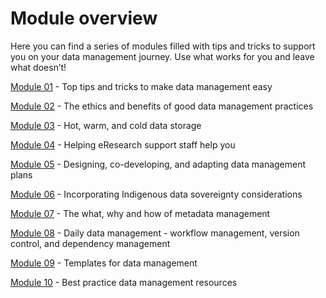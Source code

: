 # Module overview

Here you can find a series of modules filled with tips and tricks to support you on your data management journey. Use what works for you and leave what doesn’t!

[Module 01](https://genomicsaotearoa.github.io/data-management-resources/modules/module01/) - Top tips and tricks to make data management easy

[Module 02](https://genomicsaotearoa.github.io/data-management-resources/modules/module02/) - The ethics and benefits of good data management practices

[Module 03](https://genomicsaotearoa.github.io/data-management-resources/modules/module03/) - Hot, warm, and cold data storage

[Module 04](https://genomicsaotearoa.github.io/data-management-resources/modules/module04/) - Helping eResearch support staff help you

[Module 05](https://genomicsaotearoa.github.io/data-management-resources/modules/module05/) - Designing, co-developing, and adapting data management plans

[Module 06](https://genomicsaotearoa.github.io/data-management-resources/modules/module06/) - Incorporating Indigenous data sovereignty considerations

[Module 07](https://genomicsaotearoa.github.io/data-management-resources/modules/module07/) - The what, why and how of metadata management

[Module 08](https://genomicsaotearoa.github.io/data-management-resources/modules/module08/) - Daily data management - workflow management, version control, and dependency management 

[Module 09](https://genomicsaotearoa.github.io/data-management-resources/modules/module09/) - Templates for data management

[Module 10](https://genomicsaotearoa.github.io/data-management-resources/modules/module10/) - Best practice data management resources
